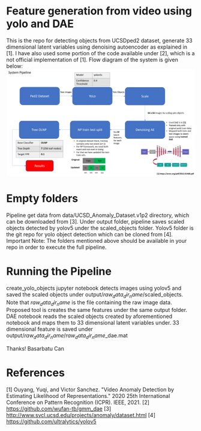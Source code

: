 # Feature generation from video using yolo and DAE
This is the repo for detecting objects from UCSDped2 dataset, generate 33 dimensional latent variables using denoising autoencoder as explained in [1]. I have also used some portion of the code available under [2], which is a not official implementation of [1].
Flow diagram of the system is given below:
<img src="figures/flow_diagram.png">

# Empty folders
Pipeline get data from data/UCSD_Anomaly_Dataset.v1p2 directory, which can be downloaded from [3].
Under output folder, pipeline saves scaled objects detected by yolov5 under the scaled_objects folder.
Yolov5 folder is the git repo for yolo object detection which can be cloned from [4].
Important Note: The folders mentioned above should be available in your repo in order to execute the full pipeline.

# Running the Pipeline
create_yolo_objects jupyter notebook detects images using yolov5 and saved the scaled objects under output/$raw_data_dir_name$/scaled_objects.
Note that $raw_data_dir_name$ is the file containing the raw image data. Proposed tool is creates the same features under the same output folder.
DAE notebook reads the scaled objects created by aforementioned notebook and maps them to 33 dimensional latent variables under.
33 dimensional feature is saved under output/$raw_data_dir_name$/$raw_data_dir_name$_dae.mat

Thanks!
Basarbatu Can

# References
[1] Ouyang, Yuqi, and Victor Sanchez. "Video Anomaly Detection by Estimating Likelihood of Representations." 2020 25th International Conference on Pattern Recognition (ICPR). IEEE, 2021.
[2] https://github.com/wufan-tb/gmm_dae
[3] http://www.svcl.ucsd.edu/projects/anomaly/dataset.html
[4] https://github.com/ultralytics/yolov5